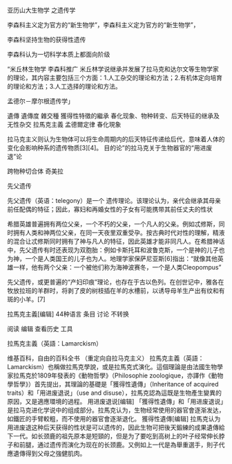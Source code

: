 亚历山大生物学 之遗传学


李森科主义定为官方的“新生物学”，李森科主义定为官方的“新生物学”，


李森科坚持生物的获得性遗传

李森科认为一切科学本质上都面向阶级

“米丘林生物学  李森科推广
米丘林学说继承并发展了拉马克和达尔文等生物学家的理论，其内容主要包括三个方面：1.人工杂交的理论和方法；2.有机体定向培育的理论和方法；3.人工选择的理论和方法。

孟德尔－摩尔根遗传学」

遺傳
遺傳度
雜交種
獲得性特徵的繼承
春化现象、物种转变、后天特征的继承及无性杂交
拉馬克主義
孟德爾定律
春化現象


拉马克主义则认为生物体可以将生命周期内的后天特征传递给后代，意味着人体的变化会影响种系的遗传物质[3][4]。
目的论”的拉马克关于生物器官的“用进废退”论

跨物种切合体  奇美拉

先父遗传

先父遗传（英语：telegony）是一个 遗传理论。该理论认为，亲代会继承其母亲前任配偶的特征；因此，寡妇和再婚女性的子女有可能携带其前任丈夫的性状

希腊英雄普遍拥有两位父亲，一个不朽的父亲，一个凡人的父亲。例如忒修斯，同时拥有人类和神两位父亲，在同一天夜里双重受孕。按古典时代对性的理解，精液的混合让忒修斯同时拥有了神与凡人的特征，因此英雄才能非同凡人。在希腊神话中，先父遗传有时还表现为双胞胎：例如卡斯托耳和波鲁克斯，一个是神的儿子也为神，一个是人类国王的儿子也为人。地理学家保萨尼亚斯[6]指出：“就像其他英雄一样，他有两个父亲：一个被他们称为海神波赛冬，一个是人类Cleopompus”

先父遗传，或更普遍的“产妇印痕”理论，也存在于古以色列。在创世记中，雅各在牧放拉班的羊群时，将剥了皮的树枝插在羊的水槽前，以诱导母羊生产出有纹和有斑的小羊。[7]



拉馬克主義[编辑]
44种语言
条目
讨论
不转换






阅读
编辑
查看历史
工具










拉馬克主義（英語：Lamarckism）

维基百科，自由的百科全书
（重定向自拉马克主义）
拉馬克主義（英語：Lamarckism）也稱做拉馬克學說，或是拉馬克式演化。這個理論是由法國生物學家拉馬克於1809年發表的《動物哲學》（Philosophie zoologique，亦譯作《動物學哲學》）首先提出，其理論的基礎是「獲得性遺傳」（Inheritance of acquired traits）和「用进废退说」（use and disuse），拉馬克認為這既是生物產生變異的原因，又是適應環境的過程。
用进废退说[编辑]
「獲得性遺傳」和「用进废退说」是拉马克进化学说中的组成部分。拉馬克认为，生物经常使用的器官會逐渐发达，如鐵匠的手臂較粗，而不使用的器官會逐渐退化。
獲得性遺傳[编辑]
拉馬克认为用进废退这种后天获得的性状是可以遗传的，因此生物可把後天鍛練的成果遺傳給下一代。如长颈鹿的祖先原本是短頸的，但是为了要吃到高树上的叶子经常伸长脖子和前腿，通过遗传而演化为现在的长颈鹿。又例如上一代是為舉重選手，則子代應遺傳得到父母之強健肌肉。


